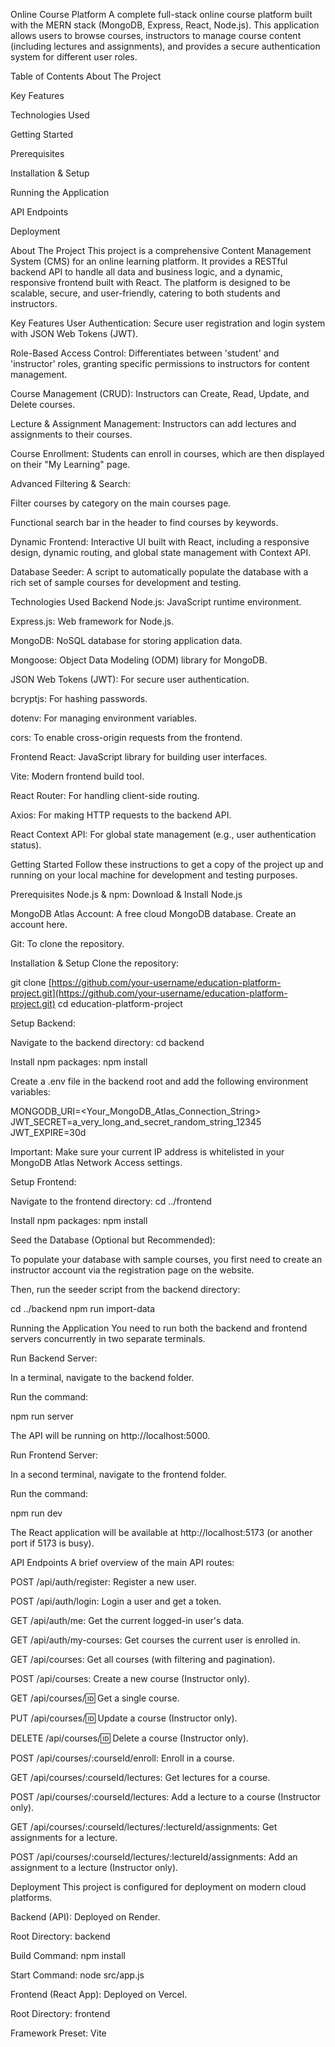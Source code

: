 Online Course Platform
A complete full-stack online course platform built with the MERN stack (MongoDB, Express, React, Node.js). This application allows users to browse courses, instructors to manage course content (including lectures and assignments), and provides a secure authentication system for different user roles.

Table of Contents
About The Project

Key Features

Technologies Used

Getting Started

Prerequisites

Installation & Setup

Running the Application

API Endpoints

Deployment

About The Project
This project is a comprehensive Content Management System (CMS) for an online learning platform. It provides a RESTful backend API to handle all data and business logic, and a dynamic, responsive frontend built with React. The platform is designed to be scalable, secure, and user-friendly, catering to both students and instructors.

Key Features
User Authentication: Secure user registration and login system with JSON Web Tokens (JWT).

Role-Based Access Control: Differentiates between 'student' and 'instructor' roles, granting specific permissions to instructors for content management.

Course Management (CRUD): Instructors can Create, Read, Update, and Delete courses.

Lecture & Assignment Management: Instructors can add lectures and assignments to their courses.

Course Enrollment: Students can enroll in courses, which are then displayed on their "My Learning" page.

Advanced Filtering & Search:

Filter courses by category on the main courses page.

Functional search bar in the header to find courses by keywords.

Dynamic Frontend: Interactive UI built with React, including a responsive design, dynamic routing, and global state management with Context API.

Database Seeder: A script to automatically populate the database with a rich set of sample courses for development and testing.

Technologies Used
Backend
Node.js: JavaScript runtime environment.

Express.js: Web framework for Node.js.

MongoDB: NoSQL database for storing application data.

Mongoose: Object Data Modeling (ODM) library for MongoDB.

JSON Web Tokens (JWT): For secure user authentication.

bcryptjs: For hashing passwords.

dotenv: For managing environment variables.

cors: To enable cross-origin requests from the frontend.

Frontend
React: JavaScript library for building user interfaces.

Vite: Modern frontend build tool.

React Router: For handling client-side routing.

Axios: For making HTTP requests to the backend API.

React Context API: For global state management (e.g., user authentication status).

Getting Started
Follow these instructions to get a copy of the project up and running on your local machine for development and testing purposes.

Prerequisites
Node.js & npm: Download & Install Node.js

MongoDB Atlas Account: A free cloud MongoDB database. Create an account here.

Git: To clone the repository.

Installation & Setup
Clone the repository:

git clone [https://github.com/your-username/education-platform-project.git](https://github.com/your-username/education-platform-project.git)
cd education-platform-project

Setup Backend:

Navigate to the backend directory: cd backend

Install npm packages: npm install

Create a .env file in the backend root and add the following environment variables:

MONGODB_URI=<Your_MongoDB_Atlas_Connection_String>
JWT_SECRET=a_very_long_and_secret_random_string_12345
JWT_EXPIRE=30d

Important: Make sure your current IP address is whitelisted in your MongoDB Atlas Network Access settings.

Setup Frontend:

Navigate to the frontend directory: cd ../frontend

Install npm packages: npm install

Seed the Database (Optional but Recommended):

To populate your database with sample courses, you first need to create an instructor account via the registration page on the website.

Then, run the seeder script from the backend directory:

cd ../backend
npm run import-data

Running the Application
You need to run both the backend and frontend servers concurrently in two separate terminals.

Run Backend Server:

In a terminal, navigate to the backend folder.

Run the command:

npm run server

The API will be running on http://localhost:5000.

Run Frontend Server:

In a second terminal, navigate to the frontend folder.

Run the command:

npm run dev

The React application will be available at http://localhost:5173 (or another port if 5173 is busy).

API Endpoints
A brief overview of the main API routes:

POST /api/auth/register: Register a new user.

POST /api/auth/login: Login a user and get a token.

GET /api/auth/me: Get the current logged-in user's data.

GET /api/auth/my-courses: Get courses the current user is enrolled in.

GET /api/courses: Get all courses (with filtering and pagination).

POST /api/courses: Create a new course (Instructor only).

GET /api/courses/:id: Get a single course.

PUT /api/courses/:id: Update a course (Instructor only).

DELETE /api/courses/:id: Delete a course (Instructor only).

POST /api/courses/:courseId/enroll: Enroll in a course.

GET /api/courses/:courseId/lectures: Get lectures for a course.

POST /api/courses/:courseId/lectures: Add a lecture to a course (Instructor only).

GET /api/courses/:courseId/lectures/:lectureId/assignments: Get assignments for a lecture.

POST /api/courses/:courseId/lectures/:lectureId/assignments: Add an assignment to a lecture (Instructor only).

Deployment
This project is configured for deployment on modern cloud platforms.

Backend (API): Deployed on Render.

Root Directory: backend

Build Command: npm install

Start Command: node src/app.js

Frontend (React App): Deployed on Vercel.

Root Directory: frontend

Framework Preset: Vite
